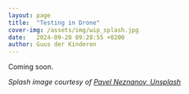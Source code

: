```yaml
---
layout: page
title:  "Testing in Drone"
cover-img: /assets/img/wip_splash.jpg
date:   2024-09-28 09:28:55 +0200
author: Guus der Kinderen
---
```


Coming soon.

_Splash image courtesy of [Pavel Neznanov, Unsplash](https://unsplash.com/photos/silver-and-gold-round-accessory-w95Fb7EEcjE?utm_content=creditShareLink&utm_medium=referral&utm_source=unsplash)_
